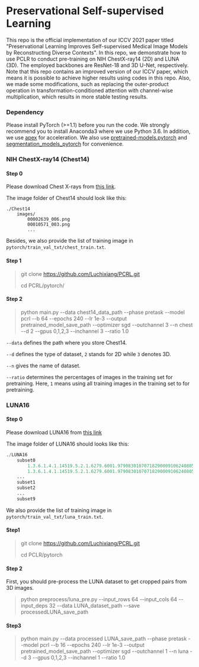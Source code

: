 # Preservational Self-supervised Learning
This repo is the official implementation of our ICCV 2021 paper titled "Preservational Learning Improves Self-supervised Medical Image Models by Reconstructing Diverse Contexts". In this repo, we demonstrate how to use PCLR to conduct pre-training on NIH ChestX-ray14 (2D) and LUNA (3D). The employed backbones are ResNet-18 and 3D U-Net, respectively. Note that this repo contains an improved version of our ICCV paper, which means it is possible to achieve higher results using codes in this repo. Also, we made some modifications, such as replacing the outer-product operation in transformation-conditioned attention with channel-wise multiplication, which results in more stable testing results.
### Dependency
Please install PyTorch (>=1.1) before you run the code. We strongly recommend you to install Anaconda3 where we use Python 3.6. In addition, we use [apex](https://github.com/NVIDIA/apex) for acceleration.	We also use [pretrained-models.pytorch](https://github.com/Cadene/pretrained-models.pytorch) and [segmentation_models_pytorch](https://github.com/qubvel/segmentation_models.pytorch) for convenience. 

### NIH ChestX-ray14 (Chest14)

#### Step 0

Please download Chest X-rays from [this link](https://nihcc.app.box.com/v/ChestXray-NIHCC).

The image folder of Chest14 should look like this:

```.python
./Chest14
	images/
		00002639_006.png
		00010571_003.png
		...
```

Besides, we also provide the list of training image in ``pytorch/train_val_txt/chest_train.txt``.

#### Step 1
> git clone https://github.com/Luchixiang/PCRL.git
>
> cd PCRL/pytorch/

#### Step 2

> python main.py --data chest14_data_path --phase pretask --model pcrl --b 64 --epochs 240 --lr 1e-3 --output  pretrained_model_save_path --optimizer sgd --outchannel 3 --n chest --d 2 --gpus 0,1,2,3 --inchannel 3 --ratio 1.0 

``--data`` defines the path where you store Chest14.

``--d`` defines the type of dataset, ``2`` stands for 2D while ``3`` denotes 3D.

``--n`` gives the name of dataset.

``--ratio`` determines the percentages of images in the training set for pretraining. Here, ``1`` means using all training images in the training set to for pretraining.

### LUNA16

#### Step 0

Please download LUNA16 from [this link](https://luna16.grand-challenge.org/Download/)

The image folder of LUNA16 should looks like this:

```python
./LUNA16
	subset0		     		   	
		1.3.6.1.4.1.14519.5.2.1.6279.6001.979083010707182900091062408058.raw
		1.3.6.1.4.1.14519.5.2.1.6279.6001.979083010707182900091062408058.mhd
  	...
	subset1
	subset2
	...
	subset9
```

We also provide the list of training image in ``pytorch/train_val_txt/luna_train.txt``.

#### Step1

> git clone https://github.com/Luchixiang/PCRL.git
>
> cd PCLR/pytorch

#### Step 2

First, you should pre-process the LUNA dataset to get cropped pairs from 3D images.

> python preprocess/luna_pre.py --input_rows 64 --input_cols 64 --input_deps 32 --data LUNA_dataset_path --save processedLUNA_save_path

#### Step3

> python main.py --data processed LUNA_save_path --phase pretask --model pcrl --b 16 --epochs 240 --lr 1e-3 --output pretrained_model_save_path --optimizer sgd --outchannel 1 --n luna --d 3 --gpus 0,1,2,3 --inchannel 1 --ratio 1.0


